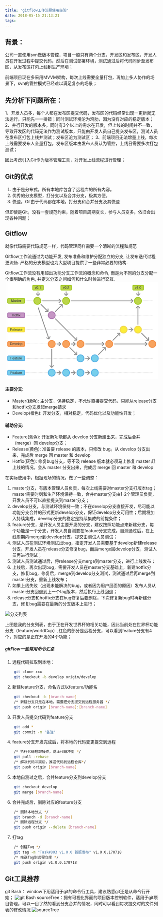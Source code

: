 ```yaml
---
title: 'gitflow工作流程使用经验'
date: 2018-05-15 21:13:21
tags:
---
```

背景：
---
公司一直使用svn做版本管控，项目一般只有两个分支，开发区和发布区，开发人员在开发过程中提交代码，然后在测试部署环境，测试通过后将代码同步至发布区，从发布区打包上线到生产环境；

前端项目现在多采用MVVM架构，每次上线需要全量打包，再加上多人协作的场景下，svn的管控模式已经难以满足复杂的场景；

先分析下问题所在：
---
1、开发人员多，每个人都在发布区提交代码，发布区的代码经常出现一更新就无法运行，只能先一一排错；同时测试环境沦为鸡肋，因为没有对应的稳定版本；
2、并行开发的版本多，同时有3个以上的需求在开发，但上线的时间并不一致，导致开发区的代码无法作为测试版本，只能由开发人员自己提交发布区，测试人员在发布区打包上线并测试；发布区沦为测试区；
3、前端项目无法增量上线，每次上线需要发布人全量打包，发布区版本由发布人员认为管控，上线日需要多次打包测试；

因此考虑引入Git作为版本管理工具，对开发上线流程进行管理；

Git的优点
---
1. 由于是分布式，所有本地库包含了远程库的所有内容。
2. 优秀的分支模型，打分支以及合并分支，极其方便。
3. 快速，Git由于代码都在本地，打分支和合并分支及其快速

但即使是Git，没有一套规范约束，随着项目周期变长，参与人员变多，依旧会出现各种问题；

Gitflow
---
就像代码需要代码规范一样，代码管理同样需要一个清晰的流程和规范

Gitflow工作流通过为功能开发, 发布准备和维护分配独立的分支, 让发布迭代过程更流畅. 严格的分支模型也为大型项目提供了一些非常必要的结构. 

Gitflow工作流没有用超出功能分支工作流的概念和命令, 而是为不同的分支分配一个很明确的角色, 并定义分支之间如何和什么时候进行交互.
![avatar](gitflow工作流程使用经验/gitflow.png)

#### 主要分支:
* Master(绿色): 主分支，保持稳定，不允许直接提交代码，只能从release分支和hotfix分支发起merge请求
* Develop(橙色): 开发分支，相对稳定，代码优化以及功能性开发；

#### 辅助分支:
* Feature(蓝色): 开发新功能都从 develop 分支新建出来，完成后合并（merge）回 develop分支；
* Release(黄色): 准备要 release 的版本，只修改 bug。从 develop 分支出来，完成后 merge 回 master 和 develop
* Hotfix(灰色): 修复bug分支，等不及 release 版本就必须马上修复 master 赶上线的情况。会从 master 分支出来，完成后 merge 回 master 和 develop

在实际使用中，根据现场的情况，做了一些调整：
1. master分支，有版本管理人员负责，每次上线需要对master分支打版本tag；master需要时刻和生产环境保持一致，合并master分支由1-2个管理员负责，开发人员不可以直接提交到master分支；
2. develop分支，与测试环境保持一致；不在develop分支直接开发，尽可能以功能分支合并的形式更新develop分支，保证develop分支可用性；后期将加入持续集成，develop分支的稳定是持续集成的前提条件；
3. feature分支，是开发人员主要开发的分支，建议按照功能点来新建分支，每个功能是一个分支，开发人员自测要在feature分支完成，自测通过后，在上线周期内merge到develop分支，提交由测试人员测试；
4. 测试人员在测试环境测试出bug，指定开发人员需要基于develop新建release分支，开发人员在release分支修复bug，而后merge回develop分支，测试人员再进行测试；
5. 测试人员测试通过后，将release分支merge到master分支，进行上线发布；
6. 上线后，再次出现bug，需要开发人员在master分支基础上，新建hotfix分支，修复bug，修复后，merge到develop分支测试，测试通过后再merge到master分支，重新上线发布；
7. 如果上线失败（出现未能解决的bug，或者因为用户层面的原因）发布人员从master分支回退到上一个tag版本，然后执行上线回退；
8. release分支和hotfix分支在bug修复后要删除，下次修复新bug时再新建分支，修复bug需要在最新的分支版本上进行；

![分支列表](gitBranch.jpg)

上图是我的分支列表，由于正在开发世界杯的相关功能，因此当前处在世界杯功能分支（feature/worldCup）,红色的部分是远程分支，可以看到feature分支有4个，对应的是正在开发的4个功能；

##### gitFlow一些常用命令汇总
1. 远程代码拉取到本地：
```bash
    git clone xxx
    git checkout -b develop origin/develop
```
2. 新建feature分支，命名方式以feature/功能名
```bash
	git checkout -b [branch-name]
	/* 新建分支只是在本地，需要把分支提交到远程服务器 */
	git push origin [branch-name]:[branch-name] 
```
3. 开发人员提交代码到feature分支
```bash
	git add *
    git commit -m '备注'
```
4. feature分支开发完成后，将本地的代码变更提交到远程
```bash
    /* 执行代码拉取操作，防止代码冲突 */
	git pull -rebase
	/* 解决代码冲突后，推送代码到远程仓库*/
	git push origin [branch-name] 
```
5. 本地自测过之后，合并feature分支到develop分支
```bash
	git checkout develop
	git merge [branch-name]
```
6. 合并完成后，删除对应的feature分支
```bash
	/* 删除本地分支 */
	git branch -d [branch-name]  
	/* 删除远程分支 */
	git push origin --delete [branch-name]  
```
7. 打tag
```bash
	/* 创建Tag */
	git tag -m "Task#003 v1.0.0 首版发布" v1.0.0.170718
	/* 推送Tag到远程仓库 */
	git push origin v1.0.0.170718
```


Git工具推荐
---
git Bash：  window下用适用于git的命令行工具，建议熟悉git还是从命令行开始；
![git Bash](gitBash.jpg)
sourceTree：拥有可视化界面的项目版本控制软件，适用于git项目管理，可以一目了然的看到分支合并的情况，同时可以看到每次提交时的文件列表的修改情况
![sourceTree](sourceTree.jpg)
